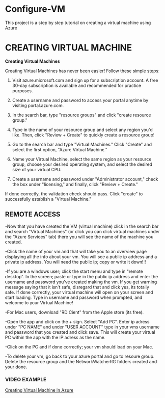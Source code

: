 # Configure-VM
This project is a step by step tutorial on creating a virtual machine using Azure

<h1>CREATING VIRTUAL MACHINE</h1>
<b>Creating Virtual Machines</b>

Creating Virtual Machines has never been easier! Follow these simple steps: 
1. Visit azure.microsoft.com and sign up for a subscription account. A free 30-day subscription is available and recommended for practice purposes.

2. Create a username and password to access your portal anytime by visiting portal.azure.com. 

3. In the search bar, type "resource groups" and click "create resource group." 

4. Type in the name of your resource group and select any region you'd like. Then, click "Review + Create" to quickly create a resource group! 

5. Go to the search bar and type "Virtual Machines." Click "Create" and select the first option, "Azure Virtual Machine." 

6. Name your Virtual Machine, select the same region as your resource group, choose your desired operating system, and select the desired size of your virtual CPU. 

7. Create a username and password under "Administrator account," check the box under "licensing," and finally, click "Review + Create." 

If done correctly, the validation check should pass. Click "create" to successfully establish a "Virtual Machine."

<h2>REMOTE ACCESS</h2>

-Now that you have created the VM (virtual machine) click in the search bar and search "Virtual Machines" (or click you can click virtual machines under the "Azure Services" tab) there you will see the name of the machine you created.

-Click the name of your vm and that will take you to an overview page displaying all the info about your vm. You will see a public ip address and a private ip address. You will need the public ip; copy or write it down!!!

-If you are a windows user; click the start menu and type in "remote desktop". In the screen; paste or type in the public ip address and enter the username and password you've created making the vm. If you get warning message saying that it isn't safe, disregard that and click yes, its totally safe. If done correctly, your virtual machine will open on your screen and start loading. Type in username and password when prompted, and welcome to your Virtual Machine!

-For Mac users, download "RD Cient" from the Apple store (its free).

-Open the app and click on the + sign. Select "Add PC". Enter ip adress under "PC NAME" and under "USER ACCOUNT" type in your vms username and password that you created and click save. This will create your virtual PC within the app with the IP adress as the name.

-Click on the PC and if done correctly; your vm should load on your Mac.

-To delete your vm, go back to your azure portal and go to resoure group. Delete the resource group and the NetworkWatcherRG folders created and your done. 

<H3> VIDEO EXAMPLE</H3>

<a href="https://www.youtube.com/watch?v=iaooNrDpEtM&t=11s"> Creating Virtual Machine In Azure</a>
